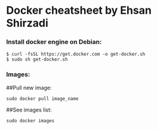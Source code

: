 # Docker cheatsheet by Ehsan Shirzadi

### Install docker engine on Debian:
```
$ curl -fsSL https://get.docker.com -o get-docker.sh
$ sudo sh get-docker.sh
```

### Images:
##Pull new image:
```
sudo docker pull image_name
```

##See images list:
```
sudo docker images
```
